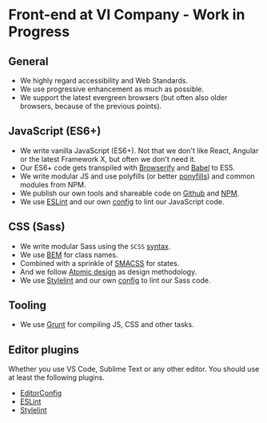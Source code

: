 # Front-end at VI Company - Work in Progress

## General

* We highly regard accessibility and Web Standards.
* We use progressive enhancement as much as possible.
* We support the latest evergreen browsers (but often also older browsers, because of the previous points).

## JavaScript (ES6+)

* We write vanilla JavaScript (ES6+). Not that we don't like React, Angular or the latest Framework X, but often we don't need it.
* Our ES6+ code gets transpiled with [Browserify](http://browserify.org) and [Babel](https://babeljs.io) to ES5.
* We write modular JS and use polyfills (or better [ponyfills](https://github.com/sindresorhus/ponyfill)) and common modules from NPM.
* We publish our own tools and shareable code on [Github](https://github.com/vicompany) and [NPM](https://www.npmjs.com/search?q=vi-company).
* We use [ESLint](http://eslint.org) and our own [config](https://www.npmjs.com/package/eslint-config-vi) to lint our JavaScript code.

## CSS (Sass)

* We write modular Sass using the `SCSS` [syntax](http://www.sass-lang.com/documentation/file.SASS_REFERENCE.html#syntax).
* We use [BEM](https://en.bem.info) for class names.
* Combined with a sprinkle of [SMACSS](https://smacss.com) for states.
* And we follow [Atomic design](http://atomicdesign.bradfrost.com) as design methodology.
* We use [Stylelint](http://stylelint.io) and our own [config](https://www.npmjs.com/package/stylelint-config-vi) to lint our Sass code.

## Tooling

* We use [Grunt](http://gruntjs.com/) for compiling JS, CSS and other tasks.

## Editor plugins

Whether you use VS Code, Sublime Text or any other editor. You should use at least the following plugins.

* [EditorConfig](http://editorconfig.org)
* [ESLint](http://eslint.org)
* [Stylelint](http://stylelint.io)
